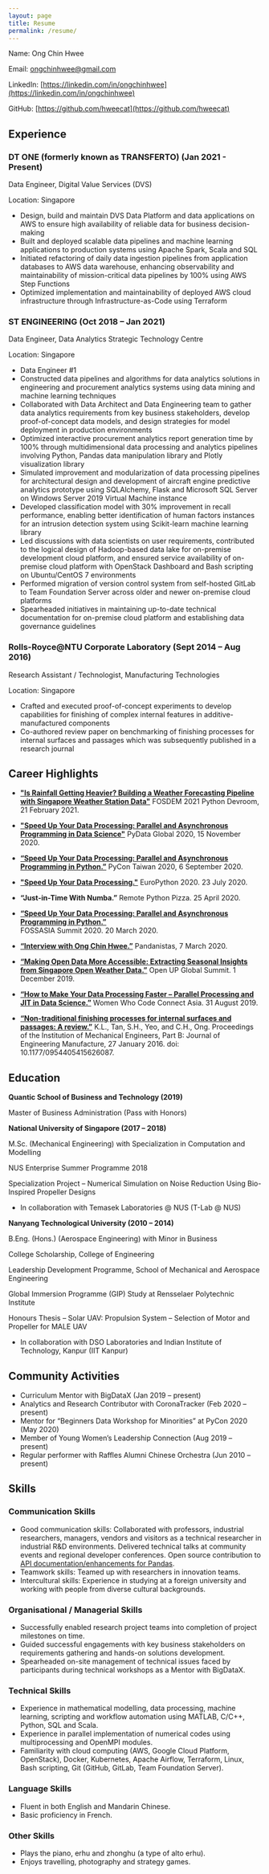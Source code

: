 ```yaml
---
layout: page
title: Resume
permalink: /resume/
---
```


Name: Ong Chin Hwee

Email: [ongchinhwee@gmail.com](mailto:ongchinhwee@gmail.com)

LinkedIn: [https://linkedin.com/in/ongchinhwee](https://linkedin.com/in/ongchinhwee)

GitHub: [https://github.com/hweecat](https://github.com/hweecat)

## Experience

### DT ONE (formerly known as TRANSFERTO) (Jan 2021 - Present)

Data Engineer, Digital Value Services (DVS)

Location: Singapore

* Design, build and maintain DVS Data Platform and data applications on AWS to ensure high availability of reliable data for business decision-making 
* Built and deployed scalable data pipelines and machine learning applications to production systems using Apache Spark, Scala and SQL 
* Initiated refactoring of daily data ingestion pipelines from application databases to AWS data warehouse, enhancing observability and maintainability of mission-critical data pipelines by 100% using AWS Step Functions  
* Optimized implementation and maintainability of deployed AWS cloud infrastructure through Infrastructure-as-Code using Terraform 

### ST ENGINEERING (Oct 2018 – Jan 2021)

Data Engineer, Data Analytics Strategic Technology Centre

Location: Singapore

* Data Engineer #1
* Constructed data pipelines and algorithms for data analytics solutions in engineering and procurement analytics systems using data mining and machine learning techniques 
* Collaborated with Data Architect and Data Engineering team to gather data analytics requirements from key business stakeholders, develop proof-of-concept data models, and design strategies for model deployment in production environments 
* Optimized interactive procurement analytics report generation time by 100% through multidimensional data processing and analytics pipelines involving Python, Pandas data manipulation library and Plotly visualization library 
* Simulated improvement and modularization of data processing pipelines for architectural design and development of aircraft engine predictive analytics prototype using SQLAlchemy, Flask and Microsoft SQL Server on Windows Server 2019 Virtual Machine instance
* Developed classification model with 30% improvement in recall performance, enabling better identification of human factors instances for an intrusion detection system using Scikit-learn machine learning library
* Led discussions with data scientists on user requirements, contributed to the logical design of Hadoop-based data lake for on-premise development cloud platform, and ensured service availability of on-premise cloud platform with OpenStack Dashboard and Bash scripting on Ubuntu/CentOS 7 environments 
* Performed migration of version control system from self-hosted GitLab to Team Foundation Server across older and newer on-premise cloud platforms 
* Spearheaded initiatives in maintaining up-to-date technical documentation for on-premise cloud platform and establishing data governance guidelines 

### Rolls-Royce@NTU Corporate Laboratory (Sept 2014 – Aug 2016)

Research Assistant / Technologist, Manufacturing Technologies

Location: Singapore

* Crafted and executed proof-of-concept experiments to develop capabilities for finishing of complex internal features in additive-manufactured components 
* Co-authored review paper on benchmarking of finishing processes for internal surfaces and passages which was subsequently published in a research journal

## Career Highlights

* **["Is Rainfall Getting Heavier? Building a Weather Forecasting Pipeline with Singapore Weather Station Data"](http://mirroronet.pl/pub/mirrors/video.fosdem.org/2021/D.python/python_weather_pipeline.webm)**
FOSDEM 2021 Python Devroom, 21 February 2021.

* **["Speed Up Your Data Processing: Parallel and Asynchronous Programming in Data Science"](https://youtu.be/E9sv2B3Bb20)**
PyData Global 2020, 15 November 2020.

* **[“Speed Up Your Data Processing: Parallel and Asynchronous Programming in Python.”](https://youtu.be/w2eUdxPQQ78)**
PyCon Taiwan 2020, 6 September 2020.

* **["Speed Up Your Data Processing."](https://you.tube/PB7_5BQp1SU)**
EuroPython 2020. 23 July 2020.

* **“Just-in-Time With Numba.”**
Remote Python Pizza. 25 April 2020. 

* **[“Speed Up Your Data Processing: Parallel and Asynchronous Programming in Python.”](https://youtu.be/aB6f5KicM2Y)**  
FOSSASIA Summit 2020. 20 March 2020. 

* **[“Interview with Ong Chin Hwee.”](https://www.pandanistas.org/interview-with-ong-chin-hwee.html)** 
Pandanistas, 7 March 2020. 

* **[“Making Open Data More Accessible: Extracting Seasonal Insights from Singapore Open Weather Data.”](https://youtu.be/x8CtEtn0vsc)**
Open UP Global Summit. 1 December 2019. 

* **[“How to Make Your Data Processing Faster – Parallel Processing and JIT in Data Science.”](https://youtu.be/RX5rlt3jAt0)** Women Who Code Connect Asia. 31 August 2019. 

* **[“Non-traditional finishing processes for internal surfaces and passages: A review.”](https://journals.sagepub.com/doi/abs/10.1177/0954405415626087)**
K.L., Tan, S.H., Yeo, and C.H., Ong. 
Proceedings of the Institution of Mechanical Engineers, Part B: Journal of Engineering Manufacture, 27 January 2016. doi: 10.1177/0954405415626087.

## Education

**Quantic School of Business and Technology (2019)**

Master of Business Administration (Pass with Honors)

**National University of Singapore (2017 – 2018)**

M.Sc. (Mechanical Engineering) with Specialization in Computation and Modelling

NUS Enterprise Summer Programme 2018 

Specialization Project – Numerical Simulation on Noise Reduction Using Bio-Inspired Propeller Designs
* In collaboration with Temasek Laboratories @ NUS (T-Lab @ NUS) 

**Nanyang Technological University (2010 – 2014)**

B.Eng. (Hons.) (Aerospace Engineering) with Minor in Business 

College Scholarship, College of Engineering 

Leadership Development Programme, School of Mechanical and Aerospace Engineering 

Global Immersion Programme (GIP) Study at Rensselaer Polytechnic Institute 

Honours Thesis – Solar UAV: Propulsion System – Selection of Motor and Propeller for MALE UAV
* In collaboration with DSO Laboratories and Indian Institute of Technology, Kanpur (IIT Kanpur) 

## Community Activities

* Curriculum Mentor with BigDataX (Jan 2019 – present) 
* Analytics and Research Contributor with CoronaTracker (Feb 2020 – present) 
* Mentor for “Beginners Data Workshop for Minorities” at PyCon 2020 (May 2020) 
* Member of Young Women’s Leadership Connection (Aug 2019 – present) 
* Regular performer with Raffles Alumni Chinese Orchestra (Jun 2010 – present) 

## Skills

### Communication Skills

* Good communication skills: Collaborated with professors, industrial researchers, managers, vendors and visitors as a technical researcher in industrial R&D environments. Delivered technical talks at community events and regional developer conferences. Open source contribution to [API documentation/enhancements for Pandas](https://github.com/pandas-dev/pandas/pulls?q=is%3Apr+author%3Ahweecat+). 
* Teamwork skills: Teamed up with researchers in innovation teams. 
* Intercultural skills: Experience in studying at a foreign university and working with people from diverse cultural backgrounds.

### Organisational / Managerial Skills 

* Successfully enabled research project teams into completion of project milestones on time. 
* Guided successful engagements with key business stakeholders on requirements gathering and hands-on solutions development. 
* Spearheaded on-site management of technical issues faced by participants during technical workshops as a Mentor with BigDataX. 

### Technical Skills

* Experience in mathematical modelling, data processing, machine learning, scripting and workflow automation using MATLAB, C/C++, Python, SQL and Scala. 
* Experience in parallel implementation of numerical codes using multiprocessing and OpenMPI modules. 
* Familiarity with cloud computing (AWS, Google Cloud Platform, OpenStack), Docker, Kubernetes, Apache Airflow, Terraform, Linux, Bash scripting, Git (GitHub, GitLab, Team Foundation Server).

### Language Skills

* Fluent in both English and Mandarin Chinese. 
* Basic proficiency in French. 

### Other Skills

* Plays the piano, erhu and zhonghu (a type of alto erhu). 
* Enjoys travelling, photography and strategy games. 